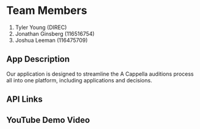 # Team Members
1. Tyler Young (DIREC)
2. Jonathan Ginsberg (116516754)
3. Joshua Leeman (116475709)

## App Description
Our application is designed to streamline the A Cappella auditions process all into one platform, including applications and decisions.

## API Links

## YouTube Demo Video